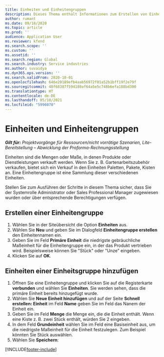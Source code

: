 ```yaml
---
title: Einheiten und Einheitengruppen
description: Dieses Thema enthält Informationen zum Erstellen von Einheiten und Einheitengruppen in Dynamics 365 Project Operations.
author: rumant
ms.date: 09/18/2020
ms.topic: article
ms.prod: ''
audience: Application User
ms.reviewer: kfend
ms.search.scope: ''
ms.custom: ''
ms.assetid: ''
ms.search.region: Global
ms.search.industry: Service industries
ms.author: suvaidya
ms.dyn365.ops.version: ''
ms.search.validFrom: 2020-10-01
ms.openlocfilehash: 646e20189efb4aab56972f01a52b1bff19f2e79f
ms.sourcegitcommit: 40f68387f594180af64a5e5c748b6efa188bd300
ms.translationtype: HT
ms.contentlocale: de-DE
ms.lasthandoff: 05/10/2021
ms.locfileid: "5996070"
---
```

# <a name="units-and-unit-groups"></a>Einheiten und Einheitengruppen

_**Gilt für:** Projektvorgänge für Ressourcen/nicht vorrätige Szenarien, Lite-Bereitstellung – Abwicklung der Proforma-Rechnungsstellung_

Einheiten sind die Mengen oder Maße, in denen Produkte oder Dienstleistungen verkauft werden. Wenn Sie z. B. Gartenarbeitszubehör verkaufen, bietet sich ein Verkauf in den Einheiten Paletten, Pakete, Kisten an. Eine Einheitengruppe ist eine Sammlung dieser verschiedenen Einheiten.

Stellen Sie zum Ausführen der Schritte in diesem Thema sicher, dass Sie der Systemrolle Administrator oder Sales Professional Manager zugewiesen wurden oder über entsprechende Berechtigungen verfügen.

## <a name="create-a-unit-group"></a>Erstellen einer Einheitengruppe

1. Wählen Sie in der Siteübersicht die Option **Einheiten** aus.
2. Wählen Sie **Neu** und geben Sie im Dialogfeld **Einheitengruppe erstellen** den Einheitennamen ein.
3. Geben Sie im Feld **Primäre Einheit** die niedrigste gebräuchliche Maßeinheit für die Einheitengruppe ein, in der das Produkt vertrieben wird. Beispielsweise können Sie "Stück" oder "Unze" eingeben.
4. Klicken Sie auf **OK**.

## <a name="add-units-to-a-unit-group"></a>Einheiten einer Einheitsgruppe hinzufügen

1. Öffnen Sie eine Einheitengruppe und klicken Sie auf die Registerkarte **verbunden** und wählen Sie **Einheiten**. Sie werden sehen, dass die primäre Einheit bereits hinzugefügt wurde.
2. Wählen Sie **Neue Einheit hinzufügen** und auf der Seite **Schnell erstellen: Einheit** im Feld **Name** geben Sie im Feld das Nanem der Einheit ein.
3. Geben Sie im Feld **Menge** die Menge ein, die die Einheit enthält. Wenn eine Kiste z. B. zwei Stück enthält, würden Sie 2 eingeben. 
4. In dem Feld **Grundeinheit** wählen Sie im Feld eine Basiseinheit aus, um die niedrigste Maßeinheit für die Einheit festzulegen. Zum Beispiel könnten Sie Stück auswählen.
5. Wählen Sie **Speichern**:


[!INCLUDE[footer-include](../includes/footer-banner.md)]